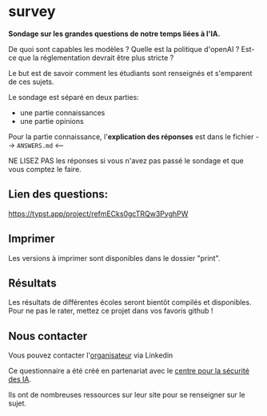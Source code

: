 # survey

**Sondage sur les grandes questions de notre temps liées à l'IA.**

De quoi sont capables les modèles ? Quelle est la politique d'openAI ? Est-ce que la réglementation devrait être plus stricte ?

Le but est de savoir comment les étudiants sont renseignés et s'emparent de ces sujets.

Le sondage est séparé en deux parties:
- une partie connaissances
- une partie opinions

Pour la partie connaissance, l'**explication des réponses** est dans le fichier 
--> `ANSWERS.md` <--

NE LISEZ PAS les réponses si vous n'avez pas passé le sondage et que vous comptez le faire.

## Lien des questions:

https://typst.app/project/refmECks0gcTRQw3PyghPW

## Imprimer

Les versions à imprimer sont disponibles dans le dossier "print".

## Résultats

Les résultats de différentes écoles seront bientôt compilés et disponibles.
Pour ne pas le rater, mettez ce projet dans vos favoris github !


## Nous contacter

Vous pouvez contacter l'[organisateur](https://www.linkedin.com/in/antonin-peronnet-a5496a242/) via Linkedin

Ce questionnaire a été créé en partenariat avec le [centre pour la sécurité des IA](https://www.securite-ia.fr/).

Ils ont de nombreuses ressources sur leur site pour se renseigner sur le sujet.

